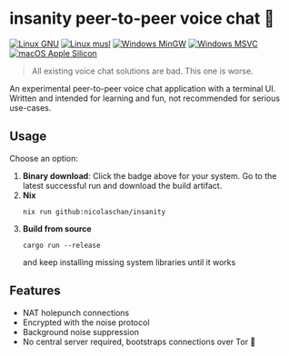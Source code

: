 # insanity peer-to-peer voice chat 🤯

[![Linux GNU](https://github.com/nicolaschan/insanity/actions/workflows/linux-gnu.yml/badge.svg)](https://github.com/nicolaschan/insanity/actions/workflows/linux-gnu.yml)
[![Linux musl](https://github.com/nicolaschan/insanity/actions/workflows/linux-musl.yml/badge.svg)](https://github.com/nicolaschan/insanity/actions/workflows/linux-musl.yml)
[![Windows MinGW](https://github.com/nicolaschan/insanity/actions/workflows/windows-mingw.yml/badge.svg)](https://github.com/nicolaschan/insanity/actions/workflows/windows-mingw.yml)
[![Windows MSVC](https://github.com/nicolaschan/insanity/actions/workflows/windows-msvc.yml/badge.svg)](https://github.com/nicolaschan/insanity/actions/workflows/windows-msvc.yml)
[![macOS Apple Silicon](https://github.com/nicolaschan/insanity/actions/workflows/macos-apple-silicon.yaml/badge.svg)](https://github.com/nicolaschan/insanity/actions/workflows/macos-apple-silicon.yaml)

> All existing voice chat solutions are bad. This one is worse.

An experimental peer-to-peer voice chat application with a terminal UI. Written and intended for learning and fun, not recommended for serious use-cases.

## Usage

Choose an option:

1. **Binary download**: Click the badge above for your system. Go to the latest successful run and download the build artifact.
2. **Nix**
   ```
   nix run github:nicolaschan/insanity
   ```
3. **Build from source**
   ```
   cargo run --release
   ```
   and keep installing missing system libraries until it works

## Features
- NAT holepunch connections
- Encrypted with the noise protocol
- Background noise suppression
- No central server required, bootstraps connections over Tor 🥸

